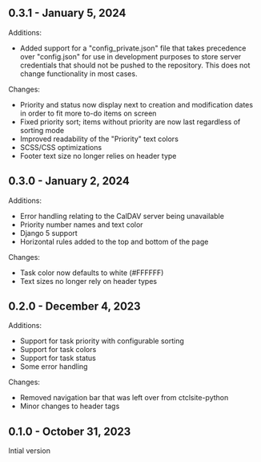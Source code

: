 ## 0.3.1 - January 5, 2024

Additions:
- Added support for a "config_private.json" file that takes precedence over "config.json" for use in development purposes to store server credentials that should not be pushed to the repository. This does not change functionality in most cases.

Changes:
- Priority and status now display next to creation and modification dates in order to fit more to-do items on screen
- Fixed priority sort; items without priority are now last regardless of sorting mode
- Improved readability of the "Priority" text colors
- SCSS/CSS optimizations
- Footer text size no longer relies on header type

## 0.3.0 - January 2, 2024

Additions:
- Error handling relating to the CalDAV server being unavailable
- Priority number names and text color
- Django 5 support
- Horizontal rules added to the top and bottom of the page

Changes:
- Task color now defaults to white (#FFFFFF)
- Text sizes no longer rely on header types

## 0.2.0 - December 4, 2023

Additions:
- Support for task priority with configurable sorting
- Support for task colors
- Support for task status
- Some error handling

Changes:
- Removed navigation bar that was left over from ctclsite-python
- Minor changes to header tags

## 0.1.0 - October 31, 2023

Intial version
